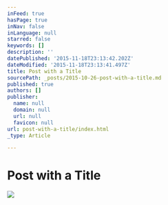 ```yaml
---
inFeed: true
hasPage: true
inNav: false
inLanguage: null
starred: false
keywords: []
description: ''
datePublished: '2015-11-18T23:13:42.202Z'
dateModified: '2015-11-18T23:13:41.497Z'
title: Post with a Title
sourcePath: _posts/2015-10-26-post-with-a-title.md
published: true
authors: []
publisher:
  name: null
  domain: null
  url: null
  favicon: null
url: post-with-a-title/index.html
_type: Article

---
```

# Post with a Title
![](https://the-grid-user-content.s3-us-west-2.amazonaws.com/f61a6bd8-246c-4c16-8620-bddcb0a18dd7.png)